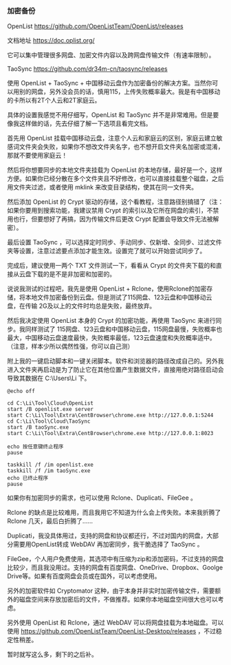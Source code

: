 ### 加密备份


OpenList   https://github.com/OpenListTeam/OpenList/releases

文档地址   https://doc.oplist.org/

它可以集中管理很多网盘、加密文件内容以及跨网盘传输文件（有速率限制）。



TaoSync   https://github.com/dr34m-cn/taosync/releases

使用 OpenList + TaoSync + 中国移动云盘作为加密备份的解决方案。当然你可以用别的网盘，另外没会员的话，慎用115，上传失败概率最大。我是有中国移动的卡所以有2T个人云和2T家庭云。

具体的设置我感觉不用仔细写，OpenList 和 TaoSync 并不是非常难用。但是要像我这样做的话，先去仔细了解一下选项且看完文档。

首先用 OpenList 挂载中国移动云盘，注意个人云和家庭云的区别，家庭云建立敏感词文件夹会失败，如果你不想改文件夹名字，也不想开启文件夹名加密或混淆，那就不要使用家庭云！

然后将你想要同步的本地文件夹挂载为 OpenList 的本地存储，最好是一个，这样方便。如果你已经分散在多个文件夹且不好修改，也可以直接挂载整个磁盘，之后用文件夹过滤，或者使用 mklink 来改变目录结构，使其在同一文件夹。

然后添加 OpenList 的 Crypt 驱动的存储，这个看教程，注意路径别搞错了（注：如果你要用到搜索功能，我建议禁用 Crypt 的索引以及它所在网盘的索引，不禁用也行，但要想好了再搞，因为传输文件后更改 Crypt 配置会导致文件无法被解密）。

最后设置 TaoSync ，可以选择定时同步、手动同步、仅新增、全同步、过滤文件夹等设置，注意过滤要点添加才能生效。设置完了就可以开始尝试同步了。

完成后，建议使用一两个 TXT 文件测试一下，看看从 Crypt 的文件夹下载的和直接从云盘下载的是不是非加密和加密的。



说说我测试的过程吧，我先是使用 OpenList + Rclone，使用Rclone的加密存储，将本地文件加密备份到云盘。但是测试了115网盘、123云盘和中国移动云盘，在传输 2G及以上的文件时均总是失败，最终放弃。

然后我决定使用 OpenList 本身的 Crypt 的加密功能，再使用 TaoSync 来进行同步。我同样测试了 115网盘、123云盘和中国移动云盘，115网盘最慢，失败概率也最大，中国移动云盘速度最快，失败概率最低，123云盘速度和失败概率适中。（注意，样本少所以偶然性强，你可以自己测）


附上我的一键启动脚本和一键关闭脚本。软件和浏览器的路径改成自己的。另外我进入文件夹再启动是为了防止它在其他位置产生数据文件，直接用绝对路径启动会导致其数据在 C:\Users\Li 下。

```
@echo off

cd C:\Li\Tool\Cloud\OpenList
start /B openlist.exe server
start C:\Li\Tool\Extra\CentBrowser\chrome.exe http://127.0.0.1:5244
cd C:\Li\Tool\Cloud\TaoSync
start /B taoSync.exe
start C:\Li\Tool\Extra\CentBrowser\chrome.exe http://127.0.0.1:8023

echo 按任意键终止程序
pause

taskkill /f /im openlist.exe
taskkill /f /im taoSync.exe
echo 已终止程序
pause

```


如果你有加密同步的需求，也可以使用 Rclone、Duplicati、FileGee 。

Rclone 的缺点是比较难用，而且我用它不知道为什么会上传失败。本来我折腾了 Rclone 几天，最后白折腾了……

Duplicati，我没具体用过，支持的网盘和协议都还行，不过对国内的网盘，大部分需要用OpenList转成 WebDAV 再加密同步，我干脆选择了 TaoSync 。

FileGee，个人用户免费使用，其选项中有压缩为zip和添加密码，不过支持的网盘比较少，而且我没用过。支持的网盘有百度网盘、OneDrive、Dropbox、Goolge Drive等。如果有百度网盘会员或在国外，可以考虑使用。

另外的加密软件如 Cryptomator 这种，由于本身并非实时加密传输文件，需要额外的磁盘空间来存放加密后的文件，不做推荐。如果你本地磁盘空间很大也可以考虑。

另外使用 OpenList 和 Rclone，通过 WebDAV 可以将网盘挂载为本地磁盘。可以使用 https://github.com/OpenListTeam/OpenList-Desktop/releases  ，不过稳定性稍差。

暂时就写这么多，剩下的之后补。



